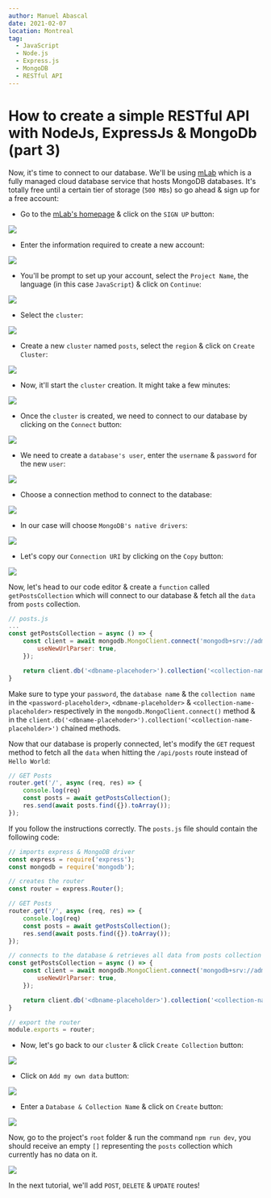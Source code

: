 ```yaml
---
author: Manuel Abascal
date: 2021-02-07
location: Montreal
tag:
  - JavaScript
  - Node.js
  - Express.js
  - MongoDB
  - RESTful API
---
```


# How to create a simple RESTful API with NodeJs, ExpressJs & MongoDb (part 3)

Now, it's time to connect to our database. We'll be using [mLab](https://mlab.com/) which is a fully managed cloud database service that hosts MongoDB databases. It's totally free until a certain tier of storage (`500 MBs`) so go ahead & sign up for a free account:

- Go to the [mLab's homepage](https://mlab.com/) & click on the `SIGN UP` button:

<img src="./../public/how-to-create-a-restful-api/sign-up-mlab-1.png" width="auto" height="auto">

- Enter the information required to create a new account:

<img src="./../public/how-to-create-a-restful-api/sign-up-mlab-2.png" width="auto" height="auto">

- You'll be prompt to set up your account, select the `Project Name`, the language (in this case `JavaScript`) & click on `Continue`:

<img src="./../public/how-to-create-a-restful-api/account-set-up.png" width="auto" height="auto">

- Select the `cluster`:

<img src="./../public/how-to-create-a-restful-api/cluster-tier.png" width="auto" height="auto">

- Create a new `cluster` named `posts`, select the `region` & click on `Create Cluster`:

<img src="./../public/how-to-create-a-restful-api/cluster-zone-name.png" width="auto" height="auto">

- Now, it'll start the `cluster` creation. It might take a few minutes:

<img src="./../public/how-to-create-a-restful-api/creating-cluster.png" width="auto" height="auto">

- Once the `cluster` is created, we need to connect to our database by clicking on the `Connect` button:

<img src="./../public/how-to-create-a-restful-api/connect-to-post-collection.png" width="auto" height="auto">

- We need to create a `database's user`, enter the  `username` & `password` for the new `user`:

<img src="./../public/how-to-create-a-restful-api/create-database-user-1.png" width="auto" height="auto">

- Choose a connection method to connect to the database:

<img src="./../public/how-to-create-a-restful-api/choose-connection-method-1.png" width="auto" height="auto">

- In our case will choose `MongoDB's native drivers`:

<img src="./../public/how-to-create-a-restful-api/choose-connection-method-2.png" width="auto" height="auto">

-  Let's copy our `Connection URI` by clicking on the `Copy` button: 

<img src="./../public/how-to-create-a-restful-api/connection-mongodb-driver-uri.png" width="auto" height="auto">

Now, let's head to our code editor & create a `function` called `getPostsCollection` which will connect to our database & fetch all the `data` from `posts` collection.

```js
// posts.js
...
const getPostsCollection = async () => {
    const client = await mongodb.MongoClient.connect('mongodb+srv://admin:<password-placehoder>@posts.m9k3h.mongodb.net/<dbname-placeholder>?retryWrites=true&w=majority', {
        useNewUrlParser: true,
    });

    return client.db('<dbname-placehoder>').collection('<collection-name-placeholder>');
}
```

Make sure to type your `password`, the `database name` & the `collection name` in the `<password-placeholder>`, `<dbname-placeholder>` & `<collection-name-placeholder>` respectively in the `mongodb.MongoClient.connect()` method & in the `client.db('<dbname-placehoder>').collection('<collection-name-placeholder>')` chained methods.

Now that our database is properly connected, let's modify the `GET` request method to fetch all the `data` when hitting the `/api/posts` route instead of `Hello World`:

```js
// GET Posts
router.get('/', async (req, res) => {
    console.log(req)
    const posts = await getPostsCollection();
    res.send(await posts.find({}).toArray());
});
```

If you follow the instructions correctly. The `posts.js` file should contain the following code:

```js
// imports express & MongoDB driver
const express = require('express');
const mongodb = require('mongodb');

// creates the router
const router = express.Router();

// GET Posts
router.get('/', async (req, res) => {
    console.log(req)
    const posts = await getPostsCollection();
    res.send(await posts.find({}).toArray());
});

// connects to the database & retrieves all data from posts collection
const getPostsCollection = async () => {
    const client = await mongodb.MongoClient.connect('mongodb+srv://admin:<password-placehoder>@posts.m9k3h.mongodb.net/<dbname-placeholder>?retryWrites=true&w=majority', {
        useNewUrlParser: true,
    });

    return client.db('<dbname-placeholder>').collection('<collection-name-placeholder>');
}

// export the router
module.exports = router;
```

- Now, let's go back to our `cluster` & click `Create Collection` button:

<img src="./../public/how-to-create-a-restful-api/create-collection.png" width="auto" height="auto">

- Click on `Add my own data` button:

<img src="./../public/how-to-create-a-restful-api/add-data.png" width="auto" height="auto">

- Enter a `Database & Collection Name` & click on `Create` button:

<img src="./../public/how-to-create-a-restful-api/create-database.png" width="auto" height="auto">

Now, go to the project's `root` folder & run the command `npm run dev`, you should receive an empty `[]` representing the `posts` collection which currently has no data on it.

<img src="./../public/how-to-create-a-restful-api/empty-posts-collection.png" width="auto" height="auto">

In the next tutorial, we'll add `POST`, `DELETE` & `UPDATE` routes!
